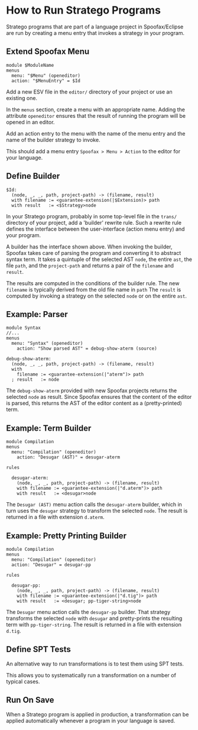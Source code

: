 # How to Run Stratego Programs

Stratego programs that are part of a language project in Spoofax/Eclipse are run by creating a menu entry that invokes a strategy in your program.


## Extend Spoofax Menu

```esv
module $ModuleName
menus
  menu: "$Menu" (openeditor)
  action: "$MenuEntry" = $Id
```

Add a new ESV file in the `editor/` directory of your project or use an existing one.

In the `menus` section, create a menu with an appropriate name.
Adding the attribute `openeditor` ensures that the result of running the program will be opened in an editor.

Add an action entry to the menu with the name of the menu entry and the name of the builder strategy to invoke.

This should add a menu entry `Spoofax > Menu > Action` to the editor for your language.


## Define Builder

```stratego
$Id:
  (node, _, _, path, project-path) -> (filename, result)
  with filename := <guarantee-extension(|$Extension)> path
  with result   := <$Strategy>node
```

In your Stratego program, probably in some top-level file in the `trans/` directory of your project, add a 'builder' rewrite rule.
Such a rewrite rule defines the interface between the user-interface (action menu entry) and your program.

A builder has the interface shown above.
When invoking the builder, Spoofax takes care of parsing the program and converting it to abstract syntax term.
It takes a quintuple of the selected AST `node`, the entire `ast`, the file `path`, and the `project-path` and returns a pair of the `filename` and `result`.

The results are computed in the conditions of the builder rule.
The new `filename` is typically derived from the old file name in `path`
The `result` is computed by invoking a strategy on the selected `node` or on the entire `ast`.


## Example: Parser

```esv
module Syntax
//...
menus
  menu: "Syntax" (openeditor)
    action: "Show parsed AST" = debug-show-aterm (source)
```

```stratego
debug-show-aterm:
  (node, _, _, path, project-path) -> (filename, result)
  with
    filename := <guarantee-extension(|"aterm")> path
  ; result   := node
```

The `debug-show-aterm` provided with new Spoofax projects returns the selected `node` as result.
Since Spoofax ensures that the content of the editor is parsed, this returns the AST of the editor content as a (pretty-printed) term.


## Example: Term Builder

```esv
module Compilation
menus
  menu: "Compilation" (openeditor)
    action: "Desugar (AST)" = desugar-aterm
```

```stratego
rules

  desugar-aterm:
    (node, _, _, path, project-path) -> (filename, result)
    with filename := <guarantee-extension(|"d.aterm")> path
    with result   := <desugar>node
```

The `Desugar (AST)` menu action calls the `desugar-aterm` builder, which in turn uses the `desugar` strategy to transform the selected `node`.
The result is returned in a file with extension `d.aterm`.


## Example: Pretty Printing Builder

```esv
module Compilation
menus
  menu: "Compilation" (openeditor)
  action: "Desugar" = desugar-pp
```

```stratego
rules

  desugar-pp:
    (node, _, _, path, project-path) -> (filename, result)
    with filename := <guarantee-extension(|"d.tig")> path
    with result   := <desugar; pp-tiger-string>node  
```

The `Desugar` menu action calls the `desugar-pp` builder.
That strategy transforms the selected `node` with `desugar` and pretty-prints the resulting term with `pp-tiger-string`.
The result is returned in a file with extension `d.tig`.

## Define SPT Tests

An alternative way to run transformations is to test them using SPT tests.

This allows you to systematically run a transformation on a number of typical cases.


## Run On Save

When a Stratego program is applied in production, a transformation can be applied automatically whenever a program in your language is saved.
